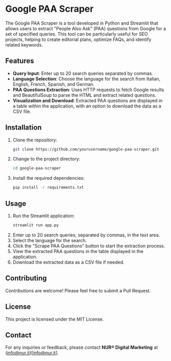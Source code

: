
# Google PAA Scraper

The Google PAA Scraper is a tool developed in Python and Streamlit that allows users to extract "People Also Ask" (PAA) questions from Google for a set of specified queries. This tool can be particularly useful for SEO projects, helping to create editorial plans, optimize FAQs, and identify related keywords.

## Features

- **Query Input**: Enter up to 20 search queries separated by commas.
- **Language Selection**: Choose the language for the search from Italian, English, French, Spanish, and German.
- **PAA Questions Extraction**: Uses HTTP requests to fetch Google results and BeautifulSoup to parse the HTML and extract related questions.
- **Visualization and Download**: Extracted PAA questions are displayed in a table within the application, with an option to download the data as a CSV file.

## Installation

1. Clone the repository:
   ```bash
   git clone https://github.com/yourusername/google-paa-scraper.git
   ```
2. Change to the project directory:
   ```bash
   cd google-paa-scraper
   ```
3. Install the required dependencies:
   ```bash
   pip install -r requirements.txt
   ```

## Usage

1. Run the Streamlit application:
   ```bash
   streamlit run app.py
   ```
2. Enter up to 20 search queries, separated by commas, in the text area.
3. Select the language for the search.
4. Click the "Scrape PAA Questions" button to start the extraction process.
5. View the extracted PAA questions in the table displayed in the application.
6. Download the extracted data as a CSV file if needed.

## Contributing

Contributions are welcome! Please feel free to submit a Pull Request.

## License

This project is licensed under the MIT License.

## Contact

For any inquiries or feedback, please contact **NUR® Digital Marketing** at (info@nur.it)[info@nur.it].
